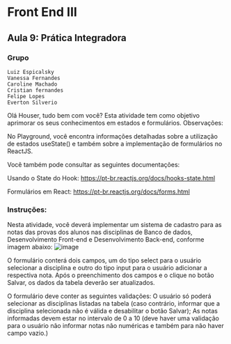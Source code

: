 # Front End III
## Aula 9: Prática Integradora

### Grupo
    Luiz Espicalsky
    Vanessa Fernandes
    Caroline Machado
    Cristian fernandes    
    Felipe Lopes
    Everton Silverio



Olá Houser, tudo bem com você? Esta atividade tem como objetivo aprimorar os seus conhecimentos em estados e formulários.
Observações:

No Playground, você encontra informações detalhadas sobre a utilização de estados useState() e também sobre a implementação de formulários no ReactJS.

Você também pode consultar as seguintes documentações:

Usando o State do Hook: https://pt-br.reactjs.org/docs/hooks-state.html

Formulários em React: https://pt-br.reactjs.org/docs/forms.html

### Instruções:

Nesta atividade, você deverá implementar um sistema de cadastro para as notas das provas dos alunos nas disciplinas de Banco de dados, Desenvolvimento Front-end e Desenvolvimento Back-end, conforme imagem abaixo:
![image](https://user-images.githubusercontent.com/5773748/200445067-6de3e308-0f1a-499e-aced-3d3fdd4bd49e.png)


O formulário conterá dois campos, um do tipo select para o usuário selecionar a disciplina e outro do tipo input para o usuário adicionar a respectiva nota. Após o preenchimento dos campos e o clique no botão Salvar, os dados da tabela deverão ser atualizados.

O formulário deve conter as seguintes validações:
O usuário só poderá selecionar as disciplinas listadas na tabela (caso contrário, informar que a disciplina selecionada não é válida e desabilitar o botão Salvar);
As notas informadas devem estar no intervalo de 0 a 10 (deve haver uma validação para o usuário não informar notas não numéricas e também para não haver campo vazio.)
